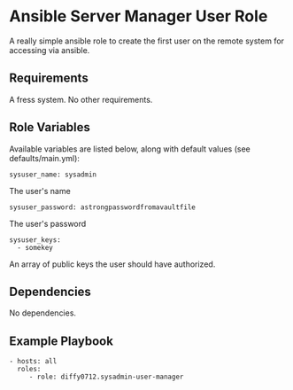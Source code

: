 Ansible Server Manager User Role
=========

A really simple ansible role to create the first user on the remote system for accessing via ansible.

Requirements
------------

A fress system. No other requirements.

Role Variables
--------------

Available variables are listed below, along with default values (see defaults/main.yml):
```
sysuser_name: sysadmin
```
The user's name

```
sysuser_password: astrongpasswordfromavaultfile
```
The user's password

```
sysuser_keys:
  - somekey
```
An array of public keys the user should have authorized.

Dependencies
------------

No dependencies.

Example Playbook
----------------

    - hosts: all
      roles:
         - role: diffy0712.sysadmin-user-manager